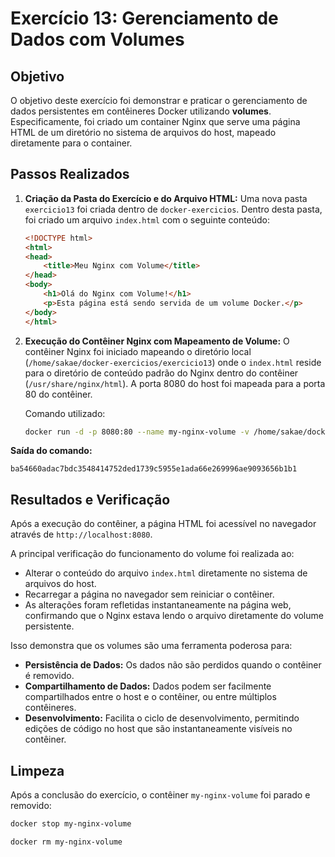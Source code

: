 # Exercício 13: Gerenciamento de Dados com Volumes

## Objetivo

O objetivo deste exercício foi demonstrar e praticar o gerenciamento de dados persistentes em contêineres Docker utilizando **volumes**. Especificamente, foi criado um container Nginx que serve uma página HTML de um diretório no sistema de arquivos do host, mapeado diretamente para o container.

## Passos Realizados

1.  **Criação da Pasta do Exercício e do Arquivo HTML:**
    Uma nova pasta `exercicio13` foi criada dentro de `docker-exercicios`. Dentro desta pasta, foi criado um arquivo `index.html` com o seguinte conteúdo:
    ```html
    <!DOCTYPE html>
    <html>
    <head>
        <title>Meu Nginx com Volume</title>
    </head>
    <body>
        <h1>Olá do Nginx com Volume!</h1>
        <p>Esta página está sendo servida de um volume Docker.</p>
    </body>
    </html>
    ```

2.  **Execução do Contêiner Nginx com Mapeamento de Volume:**
    O contêiner Nginx foi iniciado mapeando o diretório local (`/home/sakae/docker-exercicios/exercicio13`) onde o `index.html` reside para o diretório de conteúdo padrão do Nginx dentro do contêiner (`/usr/share/nginx/html`). A porta 8080 do host foi mapeada para a porta 80 do contêiner.

    Comando utilizado:
    ```bash
    docker run -d -p 8080:80 --name my-nginx-volume -v /home/sakae/docker-exercicios/exercicio13:/usr/share/nginx/html nginx:latest
    ```
**Saída do comando:**
```
ba54660adac7bdc3548414752ded1739c5955e1ada66e269996ae9093656b1b1
```
## Resultados e Verificação

Após a execução do contêiner, a página HTML foi acessível no navegador através de `http://localhost:8080`.

A principal verificação do funcionamento do volume foi realizada ao:
* Alterar o conteúdo do arquivo `index.html` diretamente no sistema de arquivos do host.
* Recarregar a página no navegador sem reiniciar o contêiner.
* As alterações foram refletidas instantaneamente na página web, confirmando que o Nginx estava lendo o arquivo diretamente do volume persistente.

Isso demonstra que os volumes são uma ferramenta poderosa para:
* **Persistência de Dados:** Os dados não são perdidos quando o contêiner é removido.
* **Compartilhamento de Dados:** Dados podem ser facilmente compartilhados entre o host e o contêiner, ou entre múltiplos contêineres.
* **Desenvolvimento:** Facilita o ciclo de desenvolvimento, permitindo edições de código no host que são instantaneamente visíveis no contêiner.

## Limpeza

Após a conclusão do exercício, o contêiner `my-nginx-volume` foi parado e removido:
```bash
docker stop my-nginx-volume
```
```
docker rm my-nginx-volume
```

